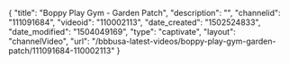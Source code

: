 {
    "title": "Boppy Play Gym - Garden Patch",
    "description": "",
    "channelid": "111091684",
    "videoid": "110002113",
    "date_created": "1502524833",
    "date_modified": "1504049169",
    "type": "captivate",
    "layout": "channelVideo",
    "url": "\/bbbusa-latest-videos\/boppy-play-gym-garden-patch\/111091684-110002113"
}